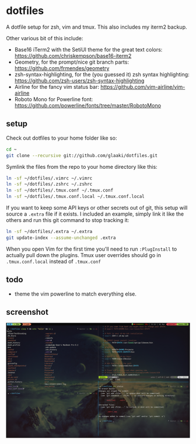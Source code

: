 dotfiles
========

A dotfile setup for zsh, vim and tmux. This also includes my iterm2 backup.

Other various bit of this include:
- Base16 iTerm2 with the SetiUI theme for the great text colors: https://github.com/chriskempson/base16-iterm2
- Geometry, for the prompt/nice git branch parts: https://github.com/frmendes/geometry
- zsh-syntax-highlighting, for the (you guessed it) zsh syntax highlighting: https://github.com/zsh-users/zsh-syntax-highlighting
- Airline for the fancy vim status bar: https://github.com/vim-airline/vim-airline
- Roboto Mono for Powerline font: https://github.com/powerline/fonts/tree/master/RobotoMono

setup
--------
Check out dotfiles to your home folder like so:

```bash
cd ~
git clone --recursive git://github.com/glaaki/dotfiles.git
```

Symlink the files from the repo to your home directory like this:
```bash
ln -sf ~/dotfiles/.vimrc ~/.vimrc
ln -sf ~/dotfiles/.zshrc ~/.zshrc
ln -sf ~/dotfiles/.tmux.conf ~/.tmux.conf
ln -sf ~/dotfiles/.tmux.conf.local ~/.tmux.conf.local
```
If you want to keep some API keys or other secrets out of git, this setup will source a `.extra` file if it exists. I included an example, simply link it like the others and run this git command to stop tracking it:
```bash
ln -sf ~/dotfiles/.extra ~/.extra
git update-index --assume-unchanged .extra
```

When you open Vim for the first time you'll need to run `:PlugInstall` to actually pull down the plugins. Tmux user overrides should go in `.tmux.conf.local` instead of `.tmux.conf`

todo
--------
- theme the vim powerline to match everything else.

screenshot
--------
![reference ss](current_ss.png)
